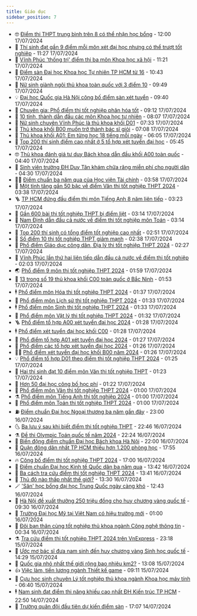 ```yaml
---
title: Giáo dục
sidebar_position: 7
---
```


<!-- vnexpress-giao-duc:START -->
- 🤓 [Điểm thi THPT trung bình trên 8 có thể nhận học bổng](https://vnexpress.net/diem-thi-thpt-trung-binh-tren-8-co-the-nhan-hoc-bong-4770754.html) - 12:00 17/07/2024
- 🦆 [Thí sinh đạt gần 9 điểm mỗi môn xét đại học nhưng có thể trượt tốt nghiệp](https://vnexpress.net/thi-sinh-dat-gan-9-diem-moi-mon-xet-dai-hoc-nhung-co-the-truot-tot-nghiep-4771282.html) - 11:27 17/07/2024
- 🦩 [Vĩnh Phúc &#39;thống trị&#39; điểm thi ba môn Khoa học xã hội](https://vnexpress.net/vinh-phuc-thong-tri-diem-thi-ba-mon-khoa-hoc-xa-hoi-4770880.html) - 11:21 17/07/2024
- 🌮 [Điểm sàn Đại học Khoa học Tự nhiên TP HCM từ 16](https://vnexpress.net/diem-san-dai-hoc-khoa-hoc-tu-nhien-tp-hcm-nam-2024-tu-16-tro-len-4771304.html) - 10:43 17/07/2024
- 🔭 [Nữ sinh giành ngôi thủ khoa toàn quốc với 3 điểm 10](https://vnexpress.net/thu-khoa-ky-thi-tot-nghiep-thpt-2024-4771146.html) - 09:49 17/07/2024
- 💡 [Đại học Quốc gia Hà Nội công bố điểm sàn xét tuyển](https://vnexpress.net/diem-san-dai-hoc-quoc-gia-ha-noi-2024-4771283.html) - 09:40 17/07/2024
- 🥰 [Chuyên gia: Phổ điểm thi tốt nghiệp phân hóa tốt](https://vnexpress.net/chuyen-gia-pho-diem-thi-tot-nghiep-phan-hoa-tot-4771089.html) - 09:12 17/07/2024
- 🐲 [10 tỉnh, thành dẫn đầu các môn Khoa học tự nhiên](https://vnexpress.net/xep-hang-63-tinh-thanh-ve-diem-thi-tot-nghiep-to-hop-khoa-hoc-tu-nhien-2024-4770879.html) - 08:07 17/07/2024
- 🦒 [Nữ sinh chuyên Vĩnh Phúc là thủ khoa khối D01](https://vnexpress.net/chan-dung-thu-khoa-khoi-d01-toan-quoc-nam-2024-4771103.html) - 07:33 17/07/2024
- 🦆 [Thủ khoa khối B00 muốn trở thành bác sĩ giỏi](https://vnexpress.net/chan-dung-nu-thu-khoa-khoi-b00-nam-2024-4771134.html) - 07:08 17/07/2024
- 🧰 [Thủ khoa khối A01: Em từng học 18 tiếng mỗi ngày](https://vnexpress.net/bi-quyet-hoc-cua-thu-khoa-khoi-a01-nam-2024-4771099.html) - 06:05 17/07/2024
- 🐘 [Top 200 thí sinh điểm cao nhất ở 5 tổ hợp xét tuyển đại học](https://vnexpress.net/top-200-thi-sinh-diem-cao-nhat-o-5-to-hop-xet-tuyen-dai-hoc-4770814.html) - 05:45 17/07/2024
- 🤓 [Thủ khoa đánh giá tư duy Bách khoa dẫn đầu khối A00 toàn quốc](https://vnexpress.net/thu-khoa-danh-gia-tu-duy-bach-khoa-dan-dau-khoi-a00-toan-quoc-4770962.html) - 04:40 17/07/2024
- 🧰 [Sinh viên trường ĐH Duy Tân khám chữa răng miễn phí cho người dân](https://vnexpress.net/sinh-vien-truong-dh-duy-tan-kham-chua-rang-mien-phi-cho-nguoi-dan-4771072.html) - 04:30 17/07/2024
- 🧑‍💻 [Điểm chuẩn ba năm qua của Học viện Tài chính](https://vnexpress.net/diem-chuan-ba-nam-qua-cua-hoc-vien-tai-chinh-4770392.html) - 03:58 17/07/2024
- 🫶 [Một tỉnh tăng gần 50 bậc về điểm Văn thi tốt nghiệp THPT 2024](https://vnexpress.net/xep-hang-diem-thi-tot-nghiep-mon-van-thpt-2024-theo-63-tinh-thanh-4770815.html) - 03:38 17/07/2024
- 🪜 [TP HCM đứng đầu điểm thi môn Tiếng Anh 8 năm liên tiếp](https://vnexpress.net/xep-hang-diem-thi-tot-nghiep-mon-tieng-anh-63-tinh-thanh-nam-2024-4770673.html) - 03:23 17/07/2024
- 🎊 [Gần 600 bài thi tốt nghiệp THPT bị điểm liệt](https://vnexpress.net/gan-600-bai-thi-tot-nghiep-thpt-bi-diem-liet-4770594.html) - 03:14 17/07/2024
- 🧐 [Nam Định dẫn đầu cả nước về điểm thi tốt nghiệp môn Toán](https://vnexpress.net/xep-hang-diem-thi-tot-nghiep-thpt-mon-toan-2024-cua-63-tinh-thanh-4770877.html) - 03:14 17/07/2024
- 🌈 [Top 200 thí sinh có tổng điểm tốt nghiệp cao nhất](https://vnexpress.net/top-thi-sinh-co-tong-diem-thi-tot-nghiep-cao-nhat-2024-4770674.html) - 02:51 17/07/2024
- 🥰 [Số điểm 10 thi tốt nghiệp THPT giảm mạnh](https://vnexpress.net/so-diem-10-thi-tot-nghiep-thpt-giam-manh-4770585.html) - 02:38 17/07/2024
- 🎡 [Phổ điểm Giáo dục công dân, Địa lý thi tốt nghiệp THPT 2024](https://vnexpress.net/pho-diem-giao-duc-cong-dan-dia-ly-thi-tot-nghiep-thpt-2024-4770790.html) - 02:27 17/07/2024
- 🎊 [Vĩnh Phúc lần thứ hai liên tiếp dẫn đầu cả nước về điểm thi tốt nghiệp](https://vnexpress.net/xep-hang-diem-thi-tot-nghiep-thpt-2024-theo-tinh-thanh-4770826.html) - 02:03 17/07/2024
- 🌏 [Phổ điểm 9 môn thi tốt nghiệp THPT 2024](https://vnexpress.net/pho-diem-9-mon-thi-tot-nghiep-thpt-2024-4770524.html) - 01:59 17/07/2024
- 🥸 [13 trong số 19 thủ khoa khối C00 toàn quốc ở Bắc Ninh](https://vnexpress.net/danh-sach-thu-khoa-thi-tot-nghiep-thpt-2024-4770794.html) - 01:53 17/07/2024
- 🕴 [Phổ điểm môn Hóa thi tốt nghiệp THPT 2024](https://vnexpress.net/pho-diem-mon-hoa-thi-tot-nghiep-thpt-2024-4770581.html) - 01:37 17/07/2024
- 💂 [Phổ điểm môn Lịch sử thi tốt nghiệp THPT 2024](https://vnexpress.net/pho-diem-mon-lich-su-thi-tot-nghiep-thpt-2024-4770564.html) - 01:33 17/07/2024
- 🕴 [Phổ điểm môn Sinh thi tốt nghiệp THPT 2024](https://vnexpress.net/pho-diem-mon-sinh-thi-tot-nghiep-thpt-2024-4770603.html) - 01:33 17/07/2024
- 🌋 [Phổ điểm môn Vật lý thi tốt nghiệp THPT 2024](https://vnexpress.net/pho-diem-mon-vat-ly-thi-tot-nghiep-thpt-2024-4770577.html) - 01:32 17/07/2024
- 🪜 [Phổ điểm tổ hợp A00 xét tuyển đại học 2024](https://vnexpress.net/pho-diem-xet-tuyen-dai-hoc-to-hop-a00-nam-2024-4770652.html) - 01:28 17/07/2024
- 🕴 [Phổ điểm xét tuyển đại học khối C00](https://vnexpress.net/pho-diem-xet-tuyen-dai-hoc-khoi-c00-4770864.html) - 01:28 17/07/2024
- 🎃 [Phổ điểm tổ hợp A01 xét tuyển đại học 2024](https://vnexpress.net/pho-diem-khoi-a01-xet-tuyen-dai-hoc-2024-4770667.html) - 01:27 17/07/2024
- 🦏 [Phổ điểm các tổ hợp xét tuyển đại học 2024](https://vnexpress.net/pho-diem-tat-ca-to-hop-xet-tuyen-dai-hoc-2024-4770823.html) - 01:26 17/07/2024
- 🧑‍🏫 [Phổ điểm xét tuyển đại học khối B00 năm 2024](https://vnexpress.net/pho-diem-khoi-b00-xet-tuyen-dai-hoc-2024-4770792.html) - 01:26 17/07/2024
- 💡 [Phổ điểm tổ hợp D01 theo điểm thi tốt nghiệp THPT 2024](https://vnexpress.net/pho-diem-khoi-d01-xet-tuyen-dai-hoc-2024-4770635.html) - 01:25 17/07/2024
- 🐎 [Hai thí sinh đạt 10 điểm môn Văn thi tốt nghiệp THPT](https://vnexpress.net/hai-thi-sinh-dat-10-diem-mon-van-thi-tot-nghiep-thpt-4770928.html) - 01:23 17/07/2024
- 🧰 [Hơn 50 đại học công bố học phí](https://vnexpress.net/tra-cuu-hoc-phi-tat-ca-dai-hoc-nam-2024-4770899.html) - 01:22 17/07/2024
- 🙉 [Phổ điểm môn Văn thi tốt nghiệp THPT 2024](https://vnexpress.net/pho-diem-mon-van-thi-tot-nghiep-thpt-2024-4770567.html) - 01:00 17/07/2024
- ⚗️ [Phổ điểm môn Tiếng Anh thi tốt nghiệp 2024](https://vnexpress.net/pho-diem-mon-tieng-anh-thi-tot-nghiep-2024-4770566.html) - 01:00 17/07/2024
- 🌝 [Phổ điểm môn Toán thi tốt nghiệp THPT 2024](https://vnexpress.net/pho-diem-mon-toan-thi-tot-nghiep-thpt-2024-4770548.html) - 01:00 17/07/2024
- ⛽️ [Điểm chuẩn Đại học Ngoại thương ba năm gần đây](https://vnexpress.net/diem-chuan-dai-hoc-ngoai-thuong-nhung-nam-gan-day-4767560.html) - 23:00 16/07/2024
- 🌜 [Ba lưu ý sau khi biết điểm thi tốt nghiệp THPT](https://vnexpress.net/tra-cuu-diem-thi-tot-nghiep-thpt-2024-xong-lam-gi-4770477.html) - 22:46 16/07/2024
- ⚗️ [Đề thi Olympic Toán quốc tế năm 2024](https://vnexpress.net/de-thi-olympic-toan-quoc-te-nam-2024-4770859.html) - 22:24 16/07/2024
- 🧰 [Biến động điểm chuẩn Đại học Bách khoa Hà Nội](https://vnexpress.net/diem-chuan-hoc-phi-dai-hoc-bach-khoa-ha-noi-ba-nam-qua-4767351.html) - 22:00 16/07/2024
- 🤗 [Quận đông dân nhất TP HCM thiếu hơn 1.200 phòng học](https://vnexpress.net/quan-dong-dan-nhat-tp-hcm-thieu-hon-1-200-phong-hoc-4770756.html) - 17:55 16/07/2024
- 🔥 [Công bố điểm thi tốt nghiệp THPT 2024](https://vnexpress.net/tra-cuu-diem-thi-tot-nghiep-thpt-2024-nhanh-nhat-4770768.html) - 17:00 16/07/2024
- 💪 [Điểm chuẩn Đại học Kinh tế Quốc dân ba năm qua](https://vnexpress.net/diem-chuan-dai-hoc-kinh-te-quoc-dan-ba-nam-qua-4768236.html) - 13:42 16/07/2024
- 💂 [Ba cách tra cứu điểm thi tốt nghiệp THPT 2024](https://vnexpress.net/cach-tra-cuu-diem-thi-tot-nghiep-thpt-2024-chinh-xac-nhat-4770738.html) - 13:41 16/07/2024
- 🌮 [Thủ đô nào thấp nhất thế giới?](https://vnexpress.net/thu-do-nao-thap-nhat-the-gioi-4769121.html) - 13:30 16/07/2024
- 🪄 [&#39;Săn&#39; học bổng đại học Trung Quốc ngày càng khó](https://vnexpress.net/san-hoc-bong-dai-hoc-trung-quoc-ngay-cang-kho-4768794.html) - 12:43 16/07/2024
- 🎡 [Hà Nội đề xuất thưởng 250 triệu đồng cho huy chương vàng quốc tế](https://vnexpress.net/ha-noi-de-xuat-thuong-250-trieu-dong-cho-huy-chuong-vang-quoc-te-4770687.html) - 09:30 16/07/2024
- 🌈 [Trường Đại học Mỹ tại Việt Nam có hiệu trưởng mới](https://vnexpress.net/truong-dai-hoc-my-tai-viet-nam-co-hieu-truong-moi-4768444.html) - 01:00 16/07/2024
- 🎊 [Đôi bạn thân cùng tốt nghiệp thủ khoa ngành Công nghệ thông tin](https://vnexpress.net/doi-ban-than-cung-tot-nghiep-thu-khoa-nganh-cong-nghe-thong-tin-4770303.html) - 00:34 16/07/2024
- ⚗️ [Tra cứu điểm thi tốt nghiệp THPT 2024 trên VnExpress](https://vnexpress.net/tra-cuu-diem-thi-tot-nghiep-thpt-2024-tren-vnexpress-4770250.html) - 23:18 15/07/2024
- 🌁 [Ước mơ bác sĩ đưa nam sinh đến huy chương vàng Sinh học quốc tế](https://vnexpress.net/uoc-mo-bac-si-dua-nam-sinh-den-huy-chuong-vang-sinh-hoc-quoc-te-4770261.html) - 14:29 15/07/2024
- 🦏 [Quốc gia nhỏ nhất thế giới rộng bao nhiêu km2?](https://vnexpress.net/quoc-gia-nho-nhat-the-gioi-rong-bao-nhieu-km2-4770348.html) - 13:08 15/07/2024
- 👍 [Việc làm, tiền lương ngành Thiết kế game](https://vnexpress.net/viec-lam-tien-luong-nganh-thiet-ke-game-4746000.html) - 09:11 15/07/2024
- 🌈 [Cựu học sinh chuyên Lý tốt nghiệp thủ khoa ngành Khoa học máy tính](https://vnexpress.net/cuu-hoc-sinh-chuyen-ly-tot-nghiep-thu-khoa-nganh-khoa-hoc-may-tinh-4770072.html) - 06:40 15/07/2024
- 🕴 [Nam sinh đạt điểm thi năng khiếu cao nhất ĐH Kiến trúc TP HCM](https://vnexpress.net/nam-sinh-dat-diem-thi-nang-khieu-cao-nhat-dh-kien-truc-tp-hcm-4766170.html) - 22:50 14/07/2024
- 🧰 [Trường quân đội đầu tiên dự kiến điểm sàn](https://vnexpress.net/truong-quan-doi-dau-tien-du-kien-diem-san-4769931.html) - 17:07 14/07/2024<!-- vnexpress-giao-duc:END -->
